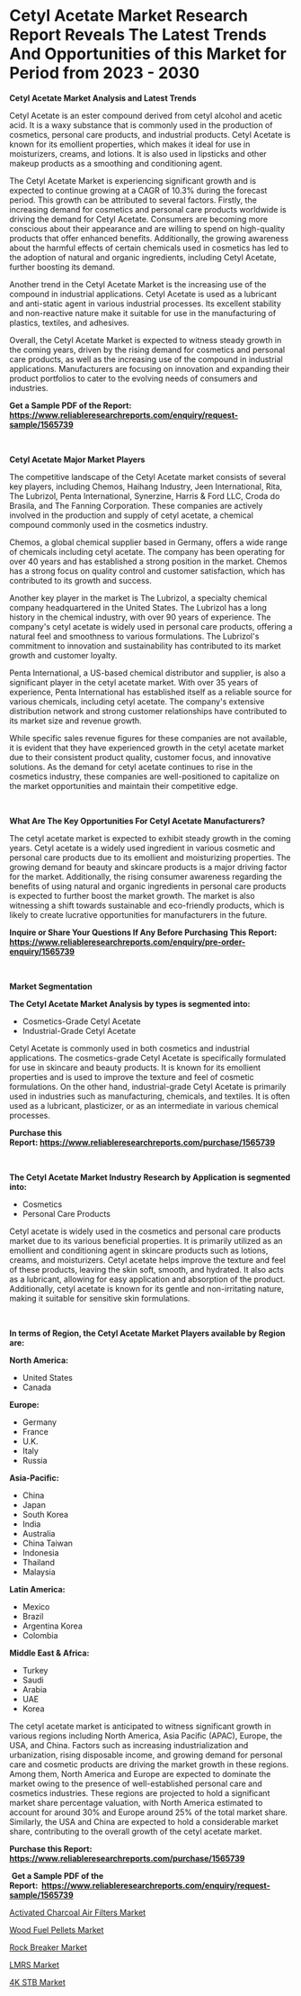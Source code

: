 <p><h1>Cetyl Acetate Market Research Report Reveals The Latest Trends And Opportunities of this Market for Period from 2023 - 2030</h1></p><p><strong>Cetyl Acetate Market Analysis and Latest Trends</strong></p>
<p><p>Cetyl Acetate is an ester compound derived from cetyl alcohol and acetic acid. It is a waxy substance that is commonly used in the production of cosmetics, personal care products, and industrial products. Cetyl Acetate is known for its emollient properties, which makes it ideal for use in moisturizers, creams, and lotions. It is also used in lipsticks and other makeup products as a smoothing and conditioning agent.</p><p>The Cetyl Acetate Market is experiencing significant growth and is expected to continue growing at a CAGR of 10.3% during the forecast period. This growth can be attributed to several factors. Firstly, the increasing demand for cosmetics and personal care products worldwide is driving the demand for Cetyl Acetate. Consumers are becoming more conscious about their appearance and are willing to spend on high-quality products that offer enhanced benefits. Additionally, the growing awareness about the harmful effects of certain chemicals used in cosmetics has led to the adoption of natural and organic ingredients, including Cetyl Acetate, further boosting its demand.</p><p>Another trend in the Cetyl Acetate Market is the increasing use of the compound in industrial applications. Cetyl Acetate is used as a lubricant and anti-static agent in various industrial processes. Its excellent stability and non-reactive nature make it suitable for use in the manufacturing of plastics, textiles, and adhesives.</p><p>Overall, the Cetyl Acetate Market is expected to witness steady growth in the coming years, driven by the rising demand for cosmetics and personal care products, as well as the increasing use of the compound in industrial applications. Manufacturers are focusing on innovation and expanding their product portfolios to cater to the evolving needs of consumers and industries.</p></p>
<p><strong>Get a Sample PDF of the Report:&nbsp; <a href="https://www.reliableresearchreports.com/enquiry/request-sample/1565739">https://www.reliableresearchreports.com/enquiry/request-sample/1565739</a></strong></p>
<p>&nbsp;</p>
<p><strong>Cetyl Acetate Major Market Players</strong></p>
<p><p>The competitive landscape of the Cetyl Acetate market consists of several key players, including Chemos, Haihang Industry, Jeen International, Rita, The Lubrizol, Penta International, Synerzine, Harris & Ford LLC, Croda do Brasila, and The Fanning Corporation. These companies are actively involved in the production and supply of cetyl acetate, a chemical compound commonly used in the cosmetics industry.</p><p>Chemos, a global chemical supplier based in Germany, offers a wide range of chemicals including cetyl acetate. The company has been operating for over 40 years and has established a strong position in the market. Chemos has a strong focus on quality control and customer satisfaction, which has contributed to its growth and success.</p><p>Another key player in the market is The Lubrizol, a specialty chemical company headquartered in the United States. The Lubrizol has a long history in the chemical industry, with over 90 years of experience. The company's cetyl acetate is widely used in personal care products, offering a natural feel and smoothness to various formulations. The Lubrizol's commitment to innovation and sustainability has contributed to its market growth and customer loyalty.</p><p>Penta International, a US-based chemical distributor and supplier, is also a significant player in the cetyl acetate market. With over 35 years of experience, Penta International has established itself as a reliable source for various chemicals, including cetyl acetate. The company's extensive distribution network and strong customer relationships have contributed to its market size and revenue growth.</p><p>While specific sales revenue figures for these companies are not available, it is evident that they have experienced growth in the cetyl acetate market due to their consistent product quality, customer focus, and innovative solutions. As the demand for cetyl acetate continues to rise in the cosmetics industry, these companies are well-positioned to capitalize on the market opportunities and maintain their competitive edge.</p></p>
<p>&nbsp;</p>
<p><strong>What Are The Key Opportunities For Cetyl Acetate Manufacturers?</strong></p>
<p><p>The cetyl acetate market is expected to exhibit steady growth in the coming years. Cetyl acetate is a widely used ingredient in various cosmetic and personal care products due to its emollient and moisturizing properties. The growing demand for beauty and skincare products is a major driving factor for the market. Additionally, the rising consumer awareness regarding the benefits of using natural and organic ingredients in personal care products is expected to further boost the market growth. The market is also witnessing a shift towards sustainable and eco-friendly products, which is likely to create lucrative opportunities for manufacturers in the future.</p></p>
<p><strong>Inquire or Share Your Questions If Any Before Purchasing This Report: <a href="https://www.reliableresearchreports.com/enquiry/pre-order-enquiry/1565739">https://www.reliableresearchreports.com/enquiry/pre-order-enquiry/1565739</a></strong></p>
<p>&nbsp;</p>
<p><strong>Market Segmentation</strong></p>
<p><strong>The Cetyl Acetate Market Analysis by types is segmented into:</strong></p>
<p><ul><li>Cosmetics-Grade Cetyl Acetate</li><li>Industrial-Grade Cetyl Acetate</li></ul></p>
<p><p>Cetyl Acetate is commonly used in both cosmetics and industrial applications. The cosmetics-grade Cetyl Acetate is specifically formulated for use in skincare and beauty products. It is known for its emollient properties and is used to improve the texture and feel of cosmetic formulations. On the other hand, industrial-grade Cetyl Acetate is primarily used in industries such as manufacturing, chemicals, and textiles. It is often used as a lubricant, plasticizer, or as an intermediate in various chemical processes.</p></p>
<p><strong>Purchase this Report:&nbsp;<a href="https://www.reliableresearchreports.com/purchase/1565739">https://www.reliableresearchreports.com/purchase/1565739</a></strong></p>
<p>&nbsp;</p>
<p><strong>The Cetyl Acetate Market Industry Research by Application is segmented into:</strong></p>
<p><ul><li>Cosmetics</li><li>Personal Care Products</li></ul></p>
<p><p>Cetyl acetate is widely used in the cosmetics and personal care products market due to its various beneficial properties. It is primarily utilized as an emollient and conditioning agent in skincare products such as lotions, creams, and moisturizers. Cetyl acetate helps improve the texture and feel of these products, leaving the skin soft, smooth, and hydrated. It also acts as a lubricant, allowing for easy application and absorption of the product. Additionally, cetyl acetate is known for its gentle and non-irritating nature, making it suitable for sensitive skin formulations.</p></p>
<p>&nbsp;</p>
<p><strong>In terms of Region, the Cetyl Acetate Market Players available by Region are:</strong></p>
<p>
    <p> <strong> North America: </strong>
        <ul>
            <li>United States</li>
            <li>Canada</li>
        </ul>
        </p> 
    <p> <strong> Europe: </strong>
        <ul>
            <li>Germany</li>
            <li>France</li>
            <li>U.K.</li>
            <li>Italy</li>
            <li>Russia</li>
        </ul>
        </p> 
    <p> <strong> Asia-Pacific: </strong>
        <ul>
            <li>China</li>
            <li>Japan</li>
            <li>South Korea</li>
            <li>India</li>
            <li>Australia</li>
            <li>China Taiwan</li>
            <li>Indonesia</li>
            <li>Thailand</li>
            <li>Malaysia</li>
        </ul>
        </p> 
    <p> <strong> Latin America: </strong>
        <ul>
            <li>Mexico</li>
            <li>Brazil</li>
            <li>Argentina Korea</li>
            <li>Colombia</li>
        </ul>
        </p> 
    <p> <strong> Middle East & Africa: </strong>
        <ul>
            <li>Turkey</li>
            <li>Saudi</li>
            <li>Arabia</li>
            <li>UAE</li>
            <li>Korea</li>
        </ul>
    </p>
    </p>
<p><p>The cetyl acetate market is anticipated to witness significant growth in various regions including North America, Asia Pacific (APAC), Europe, the USA, and China. Factors such as increasing industrialization and urbanization, rising disposable income, and growing demand for personal care and cosmetic products are driving the market growth in these regions. Among them, North America and Europe are expected to dominate the market owing to the presence of well-established personal care and cosmetics industries. These regions are projected to hold a significant market share percentage valuation, with North America estimated to account for around 30% and Europe around 25% of the total market share. Similarly, the USA and China are expected to hold a considerable market share, contributing to the overall growth of the cetyl acetate market.</p></p>
<p><strong>Purchase this Report: <a href="https://www.reliableresearchreports.com/purchase/1565739">https://www.reliableresearchreports.com/purchase/1565739</a></strong></p>
<p>&nbsp;<strong>Get a Sample PDF of the Report:&nbsp;&nbsp;<a href="https://www.reliableresearchreports.com/enquiry/request-sample/1565739">https://www.reliableresearchreports.com/enquiry/request-sample/1565739</a></strong></p>
<p><strong></strong></p>
<p><p><a href="https://medium.com/@vallieemard78/activated-charcoal-air-filters-market-the-key-to-successful-business-strategy-forecast-till-2030-0aa07b401000">Activated Charcoal Air Filters Market</a></p><p><a href="https://medium.com/@peatebilly85475/wood-fuel-pellets-market-research-report-its-history-and-forecast-2023-to-2030-72f66cbdcdcc">Wood Fuel Pellets Market</a></p><p><a href="https://medium.com/@marcoshoppe2023/rock-breaker-market-comprehensive-assessment-by-type-application-and-geography-a919dcee4fbc">Rock Breaker Market</a></p><p><a href="https://medium.com/@chiragreportprime2/lmrs-market-research-report-its-history-and-forecast-2023-to-2030-af262529d210">LMRS Market</a></p><p><a href="https://medium.com/@anmolreportprime/4k-stb-market-analysis-its-cagr-market-segmentation-and-global-industry-overview-7c1c304c91c6">4K STB Market</a></p></p>
